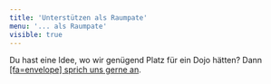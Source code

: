```yaml
---
title: 'Unterstützen als Raumpate'
menu: '... als Raumpate'
visible: true
---
```


<!--

TODO

* Lage
* Zugang und Barrieren
* Haftung
* Kontakt zu Mentoren

-->

Du hast eine Idee, wo wir genügend Platz für ein Dojo hätten? Dann [[fa=envelope] sprich uns gerne an](/kontakt).